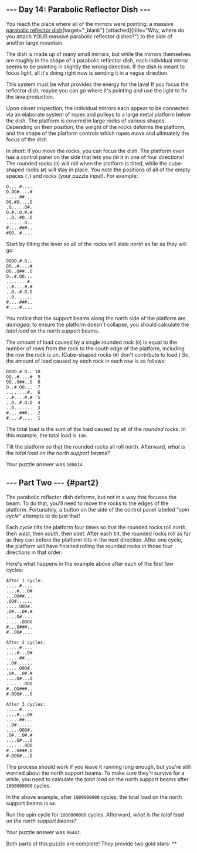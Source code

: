 ## \-\-- Day 14: Parabolic Reflector Dish \-\--

You reach the place where all of the mirrors were pointing: a massive
[parabolic reflector
dish](https://en.wikipedia.org/wiki/Parabolic_reflector){target="_blank"}
[attached]{title="Why, where do you attach YOUR massive parabolic reflector dishes?"}
to the side of another large mountain.

The dish is made up of many small mirrors, but while the mirrors
themselves are roughly in the shape of a parabolic reflector dish, each
individual mirror seems to be pointing in slightly the wrong direction.
If the dish is meant to focus light, all it\'s doing right now is
sending it in a vague direction.

This system must be what provides the energy for the lava! If you focus
the reflector dish, maybe you can go where it\'s pointing and use the
light to fix the lava production.

Upon closer inspection, the individual mirrors each appear to be
connected via an elaborate system of ropes and pulleys to a large metal
platform below the dish. The platform is covered in large rocks of
various shapes. Depending on their position, the weight of the rocks
deforms the platform, and the shape of the platform controls which ropes
move and ultimately the focus of the dish.

In short: if you move the rocks, you can focus the dish. The platform
even has a control panel on the side that lets you *tilt* it in one of
four directions! The rounded rocks (`O`) will roll when the platform is
tilted, while the cube-shaped rocks (`#`) will stay in place. You note
the positions of all of the empty spaces (`.`) and rocks (your puzzle
input). For example:

    O....#....
    O.OO#....#
    .....##...
    OO.#O....O
    .O.....O#.
    O.#..O.#.#
    ..O..#O..O
    .......O..
    #....###..
    #OO..#....

Start by tilting the lever so all of the rocks will slide *north* as far
as they will go:

    OOOO.#.O..
    OO..#....#
    OO..O##..O
    O..#.OO...
    ........#.
    ..#....#.#
    ..O..#.O.O
    ..O.......
    #....###..
    #....#....

You notice that the support beams along the north side of the platform
are *damaged*; to ensure the platform doesn\'t collapse, you should
calculate the *total load* on the north support beams.

The amount of load caused by a single rounded rock (`O`) is equal to the
number of rows from the rock to the south edge of the platform,
including the row the rock is on. (Cube-shaped rocks (`#`) don\'t
contribute to load.) So, the amount of load caused by each rock in each
row is as follows:

    OOOO.#.O.. 10
    OO..#....#  9
    OO..O##..O  8
    O..#.OO...  7
    ........#.  6
    ..#....#.#  5
    ..O..#.O.O  4
    ..O.......  3
    #....###..  2
    #....#....  1

The total load is the sum of the load caused by all of the *rounded
rocks*. In this example, the total load is *`136`*.

Tilt the platform so that the rounded rocks all roll north. Afterward,
*what is the total load on the north support beams?*

Your puzzle answer was `108614`.

## \-\-- Part Two \-\-- {#part2}

The parabolic reflector dish deforms, but not in a way that focuses the
beam. To do that, you\'ll need to move the rocks to the edges of the
platform. Fortunately, a button on the side of the control panel labeled
\"*spin cycle*\" attempts to do just that!

Each *cycle* tilts the platform four times so that the rounded rocks
roll *north*, then *west*, then *south*, then *east*. After each tilt,
the rounded rocks roll as far as they can before the platform tilts in
the next direction. After one cycle, the platform will have finished
rolling the rounded rocks in those four directions in that order.

Here\'s what happens in the example above after each of the first few
cycles:

    After 1 cycle:
    .....#....
    ....#...O#
    ...OO##...
    .OO#......
    .....OOO#.
    .O#...O#.#
    ....O#....
    ......OOOO
    #...O###..
    #..OO#....

    After 2 cycles:
    .....#....
    ....#...O#
    .....##...
    ..O#......
    .....OOO#.
    .O#...O#.#
    ....O#...O
    .......OOO
    #..OO###..
    #.OOO#...O

    After 3 cycles:
    .....#....
    ....#...O#
    .....##...
    ..O#......
    .....OOO#.
    .O#...O#.#
    ....O#...O
    .......OOO
    #...O###.O
    #.OOO#...O

This process should work if you leave it running long enough, but
you\'re still worried about the north support beams. To make sure
they\'ll survive for a while, you need to calculate the *total load* on
the north support beams after `1000000000` cycles.

In the above example, after `1000000000` cycles, the total load on the
north support beams is *`64`*.

Run the spin cycle for `1000000000` cycles. Afterward, *what is the
total load on the north support beams?*

Your puzzle answer was `96447`.

Both parts of this puzzle are complete! They provide two gold stars:
\*\*
